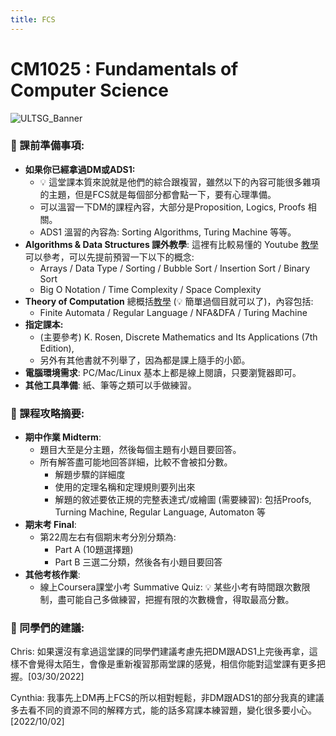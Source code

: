 ```yaml
---
title: FCS
---
```

# CM1025 : Fundamentals of Computer Science

![ULTSG_Banner](https://user-images.githubusercontent.com/14081948/160753354-ee8de386-f666-4d3e-b1a6-7055819adabf.png)

### 🔖  課前準備事項:

- **如果你已經拿過DM或ADS1:**
    - 💡 這堂課本質來說就是他們的綜合跟複習，雖然以下的內容可能很多雜項的主題，但是FCS就是每個部分都會點一下，要有心理準備。
    - 可以溫習一下DM的課程內容，大部分是Proposition, Logics, Proofs 相關。
    - ADS1 溫習的內容為: Sorting Algorithms, Turing Machine 等等。
- **Algorithms & Data Structures 課外教學**: 這裡有比較易懂的 Youtube [教學](https://www.youtube.com/watch?v=8hly31xKli0)可以參考，可以先提前預習一下以下的概念:
    - Arrays / Data Type / Sorting / Bubble Sort / Insertion Sort / Binary Sort
    - Big O Notation / Time Complexity / Space Complexity
- **Theory of Computation** 總概括[教學](https://www.youtube.com/playlist?list=PLBlnK6fEyqRgp46KUv4ZY69yXmpwKOIev) (💡 簡單過個目就可以了)，內容包括:
    - Finite Automata / Regular Language / NFA&DFA / Turing Machine
- **指定課本:**
    - (主要參考) K. Rosen, Discrete Mathematics and Its Applications (7th Edition),
    - 另外有其他書就不列舉了，因為都是課上隨手的小節。
- **電腦環境需求**: PC/Mac/Linux 基本上都是線上閱讀，只要瀏覽器即可。
- **其他工具準備**: 紙、筆等之類可以手做練習。

### 📓 課程攻略摘要:

- **期中作業 Midterm**:
    - 題目大至是分主題，然後每個主題有小題目要回答。
    - 所有解答盡可能地回答詳細，比較不會被扣分數。
        - 解題步驟的詳細度
        - 使用的定理名稱和定理規則要列出來
        - 解題的敘述要依正規的完整表達式/或繪圖 (需要練習): 包括Proofs, Turning Machine, Regular Language, Automaton 等
- **期末考 Final**:
    - 第22周左右有個期末考分別分類為:
        - Part A (10題選擇題)
        - Part B 三選二分類，然後各有小題目要回答
- **其他考核作業**:
    - 線上Coursera課堂小考 Summative Quiz: 💡 某些小考有時間跟次數限制，盡可能自己多做練習，把握有限的次數機會，得取最高分數。
    

### 🤩 同學們的建議:

Chris: 如果還沒有拿過這堂課的同學們建議考慮先把DM跟ADS1上完後再拿，這樣不會覺得太陌生，會像是重新複習那兩堂課的感覺，相信你能對這堂課有更多把握。[03/30/2022]

Cynthia: 我事先上DM再上FCS的所以相對輕鬆，非DM跟ADS1的部分我真的建議多去看不同的資源不同的解釋方式，能的話多寫課本練習題，變化很多要小心。 [2022/10/02]